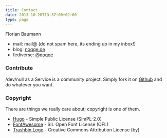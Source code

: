 ```yaml
---
title: Contact
date: 2013-10-20T13:37:00+02:00
type: page
---
```


Florian Baumann

* mail: mail@ (do not spam here, its ending up in my inbox!)
* blog: [noqqe.de](http://noqqe.de)
* fediverse: [@noqqe](http://chaos.social/noqqe)

<script id='fbvugrx'>(function(i){var f,s=document.getElementById(i);f=document.createElement('iframe');f.src='//api.flattr.com/button/view/?uid=noqqe&title=devnull-as-a-service.com&button=compact&url=http%3A%2F%2Fdevnull-as-a-service.com';f.title='Flattr';f.height=20;f.width=110;f.style.borderWidth=0;s.parentNode.insertBefore(f,s);})('fbvugrx');</script>

### Contribute

/dev/null as a Service is a community project. Simply fork it on
[Github](https://github.com/noqqe/devnull-as-a-service)
and do whatever you want.

### Copyright

There are things we really care about; copyright is one of them.

* [Hugo](http://gohugo.io) - Simple Public License (SimPL-2.0)
* [FontAwesome](http://fontawesome.io) - SIL Open Font License (OFL)
* [Trashbin Logo](http://findicons.com/icon/158568/trash_recyclebin_empty_closed) - Creative Commons Attribution License (by)

